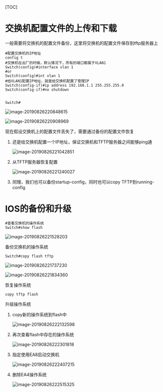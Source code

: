 [TOC]



# 交换机配置文件的上传和下载

一般需要将交换机的配置文件备份，这里将交换机的配置文件保存到tftp服务器上

```shell
#配置交换机的IP地址
config t
#交换机在出厂的时候，默认情况下，所有的端口都属于VLAN1
Switch(config)#interface vlan 1
#or
Switch(config)#int vlan 1
#给VLAN1配置IP地址，就是给交换机配置了管理IP
Switch(config-if)#ip address 192.168.1.1 255.255.255.0
Switch(config-if)#no shutdown


Switch#
```

![image-20190826220848615](https://github.com/chenyansong1/note/blob/master/images/computeNetwork/image-20190826220848615.png?raw=true)

![image-20190826220908969](https://github.com/chenyansong1/note/blob/master/images/computeNetwork/image-20190826220908969.png?raw=true)



现在假设交换机上的配置文件丢失了，需要通过备份的配置文件恢复

1. 还是给交换机配置一个IP地址，保证交换机和TFTP服务器之间能够ping通

   ![image-20190826221042851](https://github.com/chenyansong1/note/blob/master/images/computeNetwork/image-20190826221042851.png?raw=true)

2. 从TFTP服务器恢复配置

   ![image-20190826221240027](https://github.com/chenyansong1/note/blob/master/images/computeNetwork/image-20190826221240027.png?raw=true)

3. 同理，我们也可以备份startup-config，同时也可以copy TFTP到running-config



# IOS的备份和升级

```shell
#查看交换机的操作系统
Switch#show flash
```

![image-20190826221528203](https://github.com/chenyansong1/note/blob/master/images/computeNetwork/image-20190826221528203.png?raw=true)

备份交换机的操作系统

```shell
Switch#copy flash tftp
```

![image-20190826221737230](https://github.com/chenyansong1/note/blob/master/images/computeNetwork/image-20190826221737230.png?raw=true)

![image-20190826221834360](https://github.com/chenyansong1/note/blob/master/images/computeNetwork/image-20190826221834360.png?raw=true)

恢复操作系统

```shell
copy tftp flash
```

升级操作系统

1. copy新的操作系统到flash中

   ![image-20190826222132598](https://github.com/chenyansong1/note/blob/master/images/computeNetwork/image-20190826222132598.png?raw=true)

2. 再次查看flash中存在的操作系统

   ![image-20190826222301818](https://github.com/chenyansong1/note/blob/master/images/computeNetwork/image-20190826222301818.png?raw=true)

3. 指定使用EA8启动交换机

   ![image-20190826222407215](https://github.com/chenyansong1/note/blob/master/images/computeNetwork/image-20190826222407215.png?raw=true)

4. 删除EA4操作系统

   ![image-20190826222515325](https://github.com/chenyansong1/note/blob/master/images/computeNetwork/image-20190826222515325.png?raw=true)



